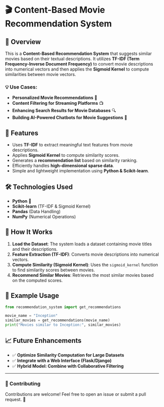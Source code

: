 # 🎬 Content-Based Movie Recommendation System

## 📌 Overview
This is a **Content-Based Recommendation System** that suggests similar movies based on their textual descriptions. It utilizes **TF-IDF (Term Frequency-Inverse Document Frequency)** to convert movie descriptions into numerical vectors and then applies the **Sigmoid Kernel** to compute similarities between movie vectors.

### 💡 Use Cases:
- **Personalized Movie Recommendations** 🎥
- **Content Filtering for Streaming Platforms** 📺
- **Enhancing Search Results for Movie Databases** 🔍
- **Building AI-Powered Chatbots for Movie Suggestions** 🤖

## 🚀 Features
- Uses **TF-IDF** to extract meaningful text features from movie descriptions.
- Applies **Sigmoid Kernel** to compute similarity scores.
- Generates a **recommendation list** based on similarity ranking.
- Efficiently handles **high-dimensional sparse data**.
- Simple and lightweight implementation using **Python & Scikit-learn**.

## 🛠️ Technologies Used
- **Python** 🐍
- **Scikit-learn** (TF-IDF & Sigmoid Kernel)
- **Pandas** (Data Handling)
- **NumPy** (Numerical Operations)


## 🔧 How It Works
1. **Load the Dataset**: The system loads a dataset containing movie titles and their descriptions.
2. **Feature Extraction (TF-IDF)**: Converts movie descriptions into numerical vectors.
3. **Compute Similarity (Sigmoid Kernel)**: Uses the `sigmoid_kernel` function to find similarity scores between movies.
4. **Recommend Similar Movies**: Retrieves the most similar movies based on the computed scores.

## 📜 Example Usage
```python
from recommendation_system import get_recommendations

movie_name = "Inception"
similar_movies = get_recommendations(movie_name)
print("Movies similar to Inception:", similar_movies)
```

## 📈 Future Enhancements
- ✅ **Optimize Similarity Computation for Large Datasets**
- ✅ **Integrate with a Web Interface (Flask/Django)**
- ✅ **Hybrid Model: Combine with Collaborative Filtering**

---
### 🤝 Contributing
Contributions are welcome! Feel free to open an issue or submit a pull request. 🚀

